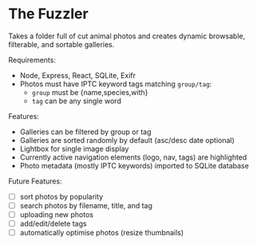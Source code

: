 # The Fuzzler

Takes a folder full of cut animal photos and creates dynamic browsable, filterable, and sortable galleries.

Requirements:

- Node, Express, React, SQLite, Exifr
- Photos must have IPTC keyword tags matching `group/tag`:
  - `group` must be {name,species,with}
  - `tag` can be any single word

Features:

- Galleries can be filtered by group or tag
- Galleries are sorted randomly by default (asc/desc date optional)
- Lightbox for single image display
- Currently active navigation elements (logo, nav, tags) are highlighted
- Photo metadata (mostly IPTC keywords) imported to SQLite database

Future Features:

- [ ] sort photos by popularity
- [ ] search photos by filename, title, and tag
- [ ] uploading new photos
- [ ] add/edit/delete tags
- [ ] automatically optimise photos (resize thumbnails)

